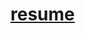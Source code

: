 # [resume](https://github.com/amoriah/resume/blob/main/%D0%A0%D0%B5%D0%B7%D1%8E%D0%BC%D0%B5.%20%D0%9E%D0%BD%D0%BE%D0%B9%D0%BA%D0%BE%20%D0%AF%D0%BD%D0%B0.%20JavaScript%20.pdf)


